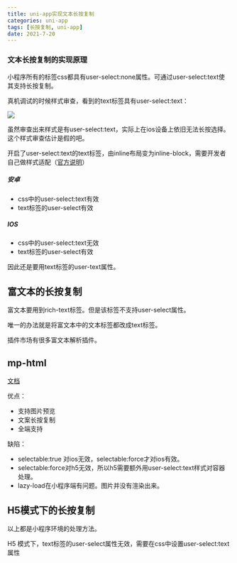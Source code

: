 ```yaml
---
title: uni-app实现文本长按复制
categories: uni-app
tags: [长按复制, uni-app]
date: 2021-7-20
---  
```


### 文本长按复制的实现原理

小程序所有的标签css都具有user-select:none属性。可通过user-select:text使其支持长按复制。

真机调试的时候样式审查，看到的text标签具有user-select:text：

![](https://gitee.com/ndrkjvmkl/picture/raw/master/2021-6-17/1623928631379-image.png)

虽然审查出来样式是有user-select:text，实际上在ios设备上依旧无法长按选择。这个样式审查估计是假的吧。

开启了user-select:text的text标签，由inline布局变为inline-block，需要开发者自己做样式适配（[官方说明](https://developers.weixin.qq.com/community/develop/doc/00086ee03a0bd096595ac5e905ac00)）

##### 安卓
* css中的user-select:text有效
* text标签的user-select有效

##### IOS
* css中的user-select:text无效
* text标签的user-select有效

因此还是要用text标签的user-text属性。

## 富文本的长按复制

富文本要用到rich-text标签。但是该标签不支持user-select属性。

唯一的办法就是将富文本中的文本标签都改成text标签。

插件市场有很多富文本解析插件。

## mp-html

[文档](https://ext.dcloud.net.cn/plugin?id=805#detail)

优点：
* 支持图片预览
* 文案长按复制
* 全端支持

缺陷：
* selectable:true 对ios无效，selectable:force才对ios有效。
* selectable:force对h5无效，所以h5需要额外用user-select:text样式对容器处理。
* lazy-load在小程序端有问题。图片并没有渲染出来。

## H5模式下的长按复制
以上都是小程序环境的处理方法。

H5 模式下，text标签的user-select属性无效，需要在css中设置user-select:text属性